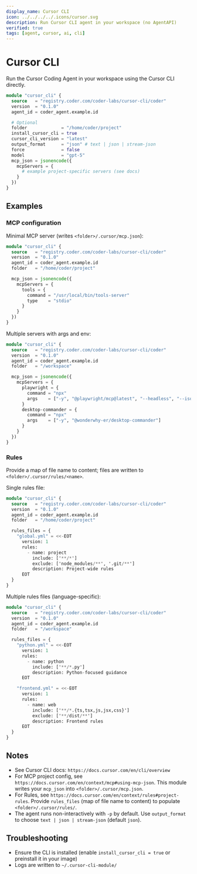 ```yaml
---
display_name: Cursor CLI
icon: ../../../../.icons/cursor.svg
description: Run Cursor CLI agent in your workspace (no AgentAPI)
verified: true
tags: [agent, cursor, ai, cli]
---
```


# Cursor CLI

Run the Cursor Coding Agent in your workspace using the Cursor CLI directly.

```tf
module "cursor_cli" {
  source   = "registry.coder.com/coder-labs/cursor-cli/coder"
  version  = "0.1.0"
  agent_id = coder_agent.example.id

  # Optional
  folder             = "/home/coder/project"
  install_cursor_cli = true
  cursor_cli_version = "latest"
  output_format      = "json" # text | json | stream-json
  force              = false
  model              = "gpt-5"
  mcp_json = jsonencode({
    mcpServers = {
      # example project-specific servers (see docs)
    }
  })
}
```

## Examples

### MCP configuration

Minimal MCP server (writes `<folder>/.cursor/mcp.json`):

```tf
module "cursor_cli" {
  source   = "registry.coder.com/coder-labs/cursor-cli/coder"
  version  = "0.1.0"
  agent_id = coder_agent.example.id
  folder   = "/home/coder/project"

  mcp_json = jsonencode({
    mcpServers = {
      tools = {
        command = "/usr/local/bin/tools-server"
        type    = "stdio"
      }
    }
  })
}
```

Multiple servers with args and env:

```tf
module "cursor_cli" {
  source   = "registry.coder.com/coder-labs/cursor-cli/coder"
  version  = "0.1.0"
  agent_id = coder_agent.example.id
  folder   = "/workspace"

  mcp_json = jsonencode({
    mcpServers = {
      playwright = {
        command = "npx"
        args    = ["-y", "@playwright/mcp@latest", "--headless", "--isolated", "--no-sandbox"]
      }
      desktop-commander = {
        command = "npx"
        args    = ["-y", "@wonderwhy-er/desktop-commander"]
      }
    }
  })
}
```

### Rules

Provide a map of file name to content; files are written to `<folder>/.cursor/rules/<name>`.

Single rules file:

```tf
module "cursor_cli" {
  source   = "registry.coder.com/coder-labs/cursor-cli/coder"
  version  = "0.1.0"
  agent_id = coder_agent.example.id
  folder   = "/home/coder/project"

  rules_files = {
    "global.yml" = <<-EOT
      version: 1
      rules:
        - name: project
          include: ['**/*']
          exclude: ['node_modules/**', '.git/**']
          description: Project-wide rules
      EOT
  }
}
```

Multiple rules files (language-specific):

```tf
module "cursor_cli" {
  source   = "registry.coder.com/coder-labs/cursor-cli/coder"
  version  = "0.1.0"
  agent_id = coder_agent.example.id
  folder   = "/workspace"

  rules_files = {
    "python.yml" = <<-EOT
      version: 1
      rules:
        - name: python
          include: ['**/*.py']
          description: Python-focused guidance
      EOT

    "frontend.yml" = <<-EOT
      version: 1
      rules:
        - name: web
          include: ['**/*.{ts,tsx,js,jsx,css}']
          exclude: ['**/dist/**']
          description: Frontend rules
      EOT
  }
}
```

## Notes

- See Cursor CLI docs: `https://docs.cursor.com/en/cli/overview`
- For MCP project config, see `https://docs.cursor.com/en/context/mcp#using-mcp-json`. This module writes your `mcp_json` into `<folder>/.cursor/mcp.json`.
- For Rules, see `https://docs.cursor.com/en/context/rules#project-rules`. Provide `rules_files` (map of file name to content) to populate `<folder>/.cursor/rules/`.
- The agent runs non-interactively with `-p` by default. Use `output_format` to choose `text | json | stream-json` (default `json`).

## Troubleshooting

- Ensure the CLI is installed (enable `install_cursor_cli = true` or preinstall it in your image)
- Logs are written to `~/.cursor-cli-module/`

